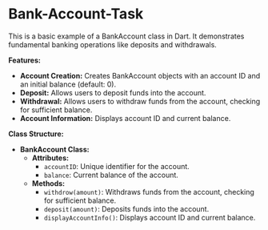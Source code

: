 # Bank-Account-Task

This is a basic example of a BankAccount class in Dart. It demonstrates fundamental banking operations like deposits and withdrawals.

**Features:**

* **Account Creation:** Creates BankAccount objects with an account ID and an initial balance (default: 0).
* **Deposit:** Allows users to deposit funds into the account.
* **Withdrawal:** Allows users to withdraw funds from the account, checking for sufficient balance.
* **Account Information:** Displays account ID and current balance.

**Class Structure:**

* **BankAccount Class:**
    * **Attributes:**
        * `accountID`: Unique identifier for the account.
        * `balance`: Current balance of the account.
    * **Methods:**
        * `withdrow(amount)`: Withdraws funds from the account, checking for sufficient balance.
        * `deposit(amount)`: Deposits funds into the account.
        * `displayAccountInfo()`: Displays account ID and current balance.